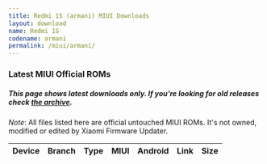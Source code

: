 ```yaml
---
title: Redmi 1S (armani) MIUI Downloads
layout: download
name: Redmi 1S
codename: armani
permalink: /miui/armani/
---
```

### Latest MIUI Official ROMs
##### This page shows latest downloads only. If you're looking for old releases check [the archive](/archive/miui/armani/).
*Note*: All files listed here are official untouched MIUI ROMs. It's not owned, modified or edited by Xiaomi Firmware Updater.

<div class="table-responsive-md" id="table-wrapper">
<table id="miui" class="compact table table-striped table-hover table-sm">
    <thead class="thead-dark">
        <tr>
            <th>Device</th>
            <th>Branch</th>
            <th>Type</th>
            <th>MIUI</th>
            <th>Android</th>
            <th>Link</th>
            <th>Size</th>
        </tr>
    </thead>
    <script>loadMiuiDownloads('armani')</script>
</table>
</div>

